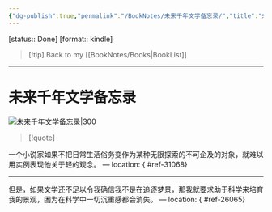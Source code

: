 ```yaml
---
{"dg-publish":true,"permalink":"/BookNotes/未来千年文学备忘录/","title":"未来千年文学备忘录","noteIcon":""}
---
```


[status:: Done]
[format:: kindle]

>[!tip] Back to my [[BookNotes/Books\|BookList]]

---
# 未来千年文学备忘录

![未来千年文学备忘录|300](https://img9.doubanio.com/view/subject/l/public/s2287156.jpg)

>[!quote]

一个小说家如果不把日常生活俗务变作为某种无限探索的不可企及的对象，就难以用实例表现他关于轻的观念。 — location: []()
{ #ref-31068}


---
但是，如果文学还不足以令我确信我不是在追逐梦景，那我就要求助于科学来培育我的景观，困为在科学中一切沉重感都会消失。 — location: []()
{ #ref-26065}



